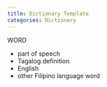 ```yaml
---
title: Dictionary Template
categories: Dictionary
---
```


WORD
* part of speech
* Tagalog definition
* English
* other Filipino language word